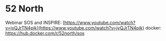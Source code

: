 # 52 North


Webinar SOS and INSPIRE: [https://www.youtube.com/watch?v=jyQJrTN4pjk](https://www.youtube.com/watch?v=jyQJrTN4pjk)
docker: https://hub.docker.com/r/52north/sos